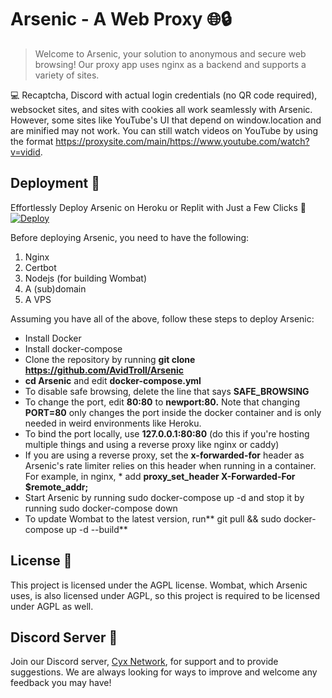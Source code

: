 # Arsenic - A Web Proxy 🌐🔒

> Welcome to Arsenic, your solution to anonymous and secure web browsing! Our proxy app uses nginx as a backend and supports a variety of sites.

💻 Recaptcha, Discord with actual login credentials (no QR code required), websocket sites, and sites with cookies all work seamlessly with Arsenic. However, some sites like YouTube's UI that depend on window.location and are minified may not work. You can still watch videos on YouTube by using the format https://proxysite.com/main/https://www.youtube.com/watch?v=vidid.

## Deployment 🚀
Effortlessly Deploy Arsenic on Heroku or Replit with Just a Few Clicks 🚀
[![Deploy](https://www.herokucdn.com/deploy/button.svg)](https://heroku.com/deploy?template=https://github.com/AvidTroll/Arsenic)

Before deploying Arsenic, you need to have the following:

1. Nginx
2. Certbot
3. Nodejs (for building Wombat)
4. A (sub)domain
5. A VPS

Assuming you have all of the above, follow these steps to deploy Arsenic:

* Install Docker
* Install docker-compose
* Clone the repository by running **git clone https://github.com/AvidTroll/Arsenic**
* **cd Arsenic** and edit **docker-compose.yml**
* To disable safe browsing, delete the line that says **SAFE_BROWSING**
* To change the port, edit **80:80** to **newport:80.** Note that changing **PORT=80** only changes the port inside the docker container and is only needed in weird environments  like Heroku.
* To bind the port locally, use **127.0.0.1:80:80** (do this if you're hosting multiple things and using a reverse proxy like nginx or caddy)
* If you are using a reverse proxy, set the **x-forwarded-for** header as Arsenic's rate limiter relies on this header when running in a container. For example, in nginx, * add **proxy_set_header X-Forwarded-For $remote_addr;**
* Start Arsenic by running sudo docker-compose up -d and stop it by running sudo docker-compose down
* To update Wombat to the latest version, run** git pull && sudo docker-compose up -d --build**

## License 📜
This project is licensed under the AGPL license. Wombat, which Arsenic uses, is also licensed under AGPL, so this project is required to be licensed under AGPL as well.

## Discord Server 💬
Join our Discord server, [Cyx Network](https://discord.gg/RvndfG4gmd), for support and to provide suggestions. We are always looking for ways to improve and welcome any feedback you may have!
